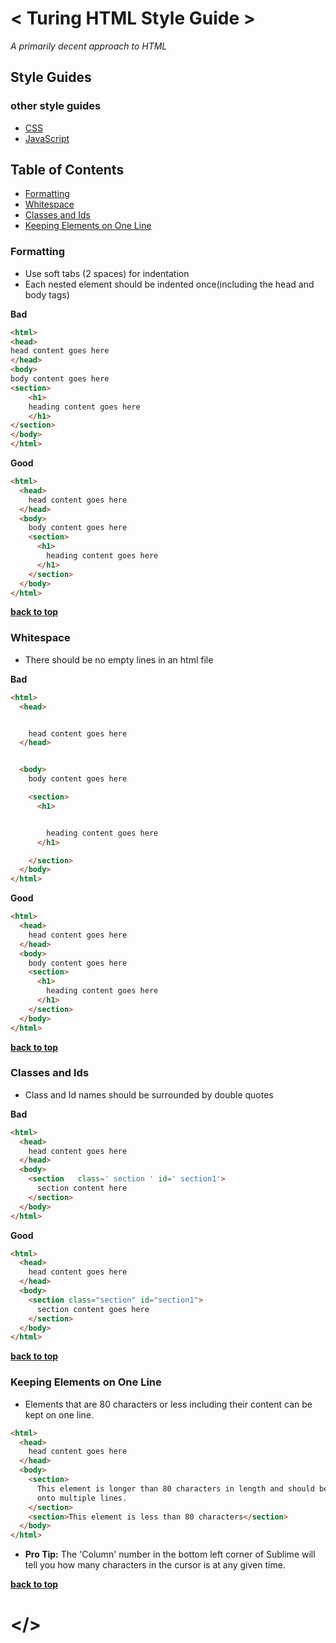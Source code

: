 # < Turing HTML Style Guide >

*A primarily decent approach to HTML*

## Style Guides

### other style guides

  - [CSS](https://github.com/turingschool-examples/css)
  - [JavaScript](https://github.com/turingschool-examples/javascript)

## Table of Contents

  - [Formatting](#formatting)
  - [Whitespace](#whitespace)
  - [Classes and Ids](#classes-and-ids)
  - [Keeping Elements on One Line](#keeping-elements-on-one-line)

### Formatting

* Use soft tabs (2 spaces) for indentation
* Each nested element should be indented once(including the head and body tags)

**Bad**

```html
<html>
<head>
head content goes here
</head>
<body>
body content goes here
<section>
    <h1>
    heading content goes here
    </h1>
</section>
</body>
</html>
```

**Good**

```html
<html>
  <head>
    head content goes here
  </head>
  <body>
    body content goes here
    <section>
      <h1>
        heading content goes here
      </h1>
    </section>
  </body>
</html>
```

**[back to top](#table-of-contents)**

### Whitespace

* There should be no empty lines in an html file

**Bad**

```html
<html>
  <head>


    head content goes here
  </head>


  <body>
    body content goes here

    <section>
      <h1>


        heading content goes here
      </h1>

    </section>
  </body>
</html>

```

**Good**

```html
<html>
  <head>
    head content goes here
  </head>
  <body>
    body content goes here
    <section>
      <h1>
        heading content goes here
      </h1>
    </section>    
  </body>
</html>
```

**[back to top](#table-of-contents)**

### Classes and Ids

* Class and Id names should be surrounded by double quotes

**Bad**

```html
<html>
  <head>
    head content goes here
  </head>
  <body>
    <section   class=' section ' id=' section1'>
      section content here
    </section>
  </body>
</html>

```

**Good**

```html
<html>
  <head>
    head content goes here
  </head>
  <body>
    <section class="section" id="section1">
      section content goes here
    </section>    
  </body>
</html>
```

**[back to top](#table-of-contents)**

### Keeping Elements on One Line

* Elements that are 80 characters or less including their content can be kept on one line.

```html
<html>
  <head>
    head content goes here
  </head>
  <body>
    <section>
      This element is longer than 80 characters in length and should be broken
      onto multiple lines.
    </section>
    <section>This element is less than 80 characters</section>
  </body>
</html>

```

* **Pro Tip:** The 'Column' number in the bottom left corner of Sublime will tell you how many characters in the cursor is at any given time.

**[back to top](#table-of-contents)**

# </>

